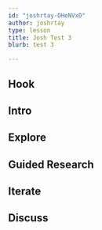 ```yaml
---
id: "joshrtay-OHeNVxD"
author: joshrtay
type: lesson
title: Josh Test 3
blurb: test 3

---
```


## Hook
<!-- -->
## Intro
<!-- -->
## Explore
<!-- -->
## Guided Research
<!-- -->
## Iterate
<!-- -->
## Discuss
